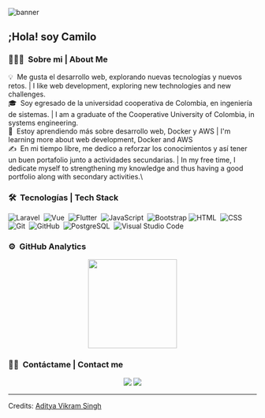 ![banner](https://d2a5isokysfowx.cloudfront.net/wp-content/uploads/2022/03/ramas-de-la-programacion-scaled.jpg)

<h2>;Hola! soy Camilo</h2>

<!-- ## 👋 &nbsp;Hola! soy Camilo -->

### 👨🏻‍💻 &nbsp;Sobre mi | About Me

💡 &nbsp;Me gusta el desarrollo web, explorando nuevas tecnologías y nuevos retos. | I like web development, exploring new technologies and new challenges.\
🎓 &nbsp;Soy egresado de la universidad cooperativa de Colombia, en ingeniería de sistemas. | I am a graduate of the Cooperative University of Colombia, in systems engineering.\
🌱 &nbsp;Estoy aprendiendo más sobre desarrollo web, Docker y AWS | I'm learning more about web development, Docker and AWS\
✍️ &nbsp;En mi tiempo libre, me dedico a reforzar los conocimientos y así tener un buen portafolio junto a actividades secundarias. | In my free time, I dedicate myself to strengthening my knowledge and thus having a good portfolio along with secondary activities.\

### 🛠 &nbsp;Tecnologías | Tech Stack

![Laravel](https://img.shields.io/badge/-Laravel-05122A?style=flat&logo=laravel)&nbsp;
![Vue](https://img.shields.io/badge/-Vue.js-05122A?style=flat&logo=vuedotjs)&nbsp;
![Flutter](https://img.shields.io/badge/-Flutter-05122A?style=flat&logo=flutter)&nbsp;
![JavaScript](https://img.shields.io/badge/-JavaScript-05122A?style=flat&logo=javascript)&nbsp;
![Bootstrap](https://img.shields.io/badge/-Bootstrap-05122A?style=flat&logo=bootstrap&logoColor=563D7C)
![HTML](https://img.shields.io/badge/-HTML-05122A?style=flat&logo=HTML5)&nbsp;
![CSS](https://img.shields.io/badge/-CSS-05122A?style=flat&logo=CSS3&logoColor=1572B6)&nbsp;
![Git](https://img.shields.io/badge/-Git-05122A?style=flat&logo=git)&nbsp;
![GitHub](https://img.shields.io/badge/-GitHub-05122A?style=flat&logo=github)&nbsp;
![PostgreSQL](https://img.shields.io/badge/-PostgreSQL-05122A?style=flat&logo=postgresql)&nbsp;
![Visual Studio Code](https://img.shields.io/badge/-Visual%20Studio%20Code-05122A?style=flat&logo=visual-studio-code&logoColor=007ACC)&nbsp;

### ⚙️ &nbsp;GitHub Analytics

<p align="center">
<a href="https://github.com/AVS1508">
  <img height="180em" src="https://github-readme-stats-eight-theta.vercel.app/api/top-langs/?username=CamiloFG04&layout=compact&langs_count=8&theme=algolia"/>
</a>
</p>

### 🤝🏻 &nbsp;Contáctame | Contact me

<p align="center">
<a href="https://www.linkedin.com/in/camilo-fern%C3%A1ndez-163107209/"><img src="https://img.shields.io/badge/-Aditya%20Vikram%20Singh-0077B5?style=flat&logo=Linkedin&logoColor=white"/></a>
<a href="andrescamilo592@gmail.com"><img src="https://img.shields.io/badge/-avsingh@umass.edu-D14836?style=flat&logo=Gmail&logoColor=white"/></a>
</p>

-----
Credits: [Aditya Vikram Singh](https://github.com/AVS1508)
